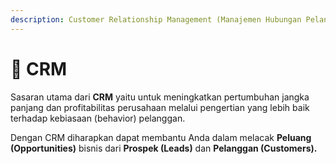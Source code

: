 ```yaml
---
description: Customer Relationship Management (Manajemen Hubungan Pelanggan)
---
```


# 🤝 CRM

Sasaran utama dari **CRM** yaitu untuk meningkatkan pertumbuhan jangka panjang dan profitabilitas perusahaan melalui pengertian yang lebih baik terhadap kebiasaan (behavior) pelanggan.&#x20;

Dengan CRM diharapkan dapat membantu Anda dalam melacak **Peluang (Opportunities)** bisnis dari **Prospek (Leads)** dan **Pelanggan (Customers).**
